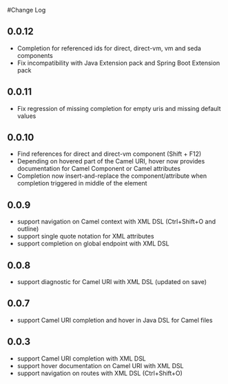 #Change Log

## 0.0.12

- Completion for referenced ids for direct, direct-vm, vm and seda components
- Fix incompatibility with Java Extension pack and Spring Boot Extension pack

## 0.0.11

- Fix regression of missing completion for empty uris and missing default values

## 0.0.10

- Find references for direct and direct-vm component (Shift + F12)
- Depending on hovered part of the Camel URI, hover now provides documentation for Camel Component or Camel attributes
- Completion now insert-and-replace the component/attribute when completion triggered in middle of the element

## 0.0.9

- support navigation on Camel context with XML DSL (Ctrl+Shift+O and outline)
- support single quote notation for XML attributes
- support completion on global endpoint with XML DSL

## 0.0.8

- support diagnostic for Camel URI with XML DSL (updated on save)

## 0.0.7

- support Camel URI completion and hover in Java DSL for Camel files

## 0.0.3

- support Camel URI completion with XML DSL
- support hover documentation on Camel URI with XML DSL
- support navigation on routes with XML DSL (Ctrl+Shift+O)